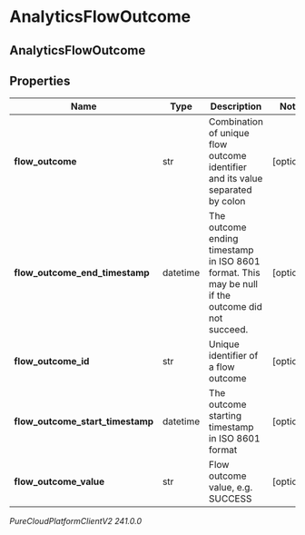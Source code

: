 # AnalyticsFlowOutcome

## AnalyticsFlowOutcome

## Properties

|Name | Type | Description | Notes|
|------------ | ------------- | ------------- | -------------|
| **flow_outcome** | str | Combination of unique flow outcome identifier and its value separated by colon | [optional] |
| **flow_outcome_end_timestamp** | datetime | The outcome ending timestamp in ISO 8601 format. This may be null if the outcome did not succeed. | [optional] |
| **flow_outcome_id** | str | Unique identifier of a flow outcome | [optional] |
| **flow_outcome_start_timestamp** | datetime | The outcome starting timestamp in ISO 8601 format | [optional] |
| **flow_outcome_value** | str | Flow outcome value, e.g. SUCCESS | [optional] |



_PureCloudPlatformClientV2 241.0.0_
